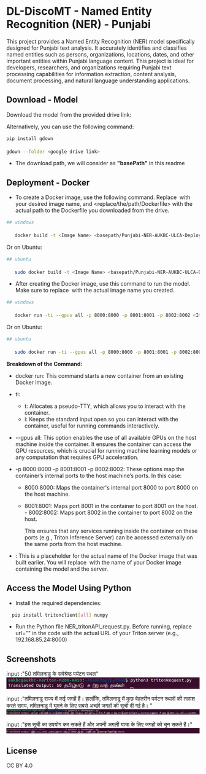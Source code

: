 # DL-DiscoMT - Named Entity Recognition (NER) - Punjabi

 This project provides a Named Entity Recognition (NER) model specifically designed for Punjabi text analysis. It accurately identifies and classifies named entities such as persons, organizations, locations, dates, and other important entities within Punjabi language content. This project is ideal for developers, researchers, and organizations requiring Punjabi text processing capabilities for information extraction, content analysis, document processing, and natural language understanding applications.
   
## Download - Model

Download the model from the provided drive link: 

   <google drive link >

Alternatively, you can use the following command:

```bash
pip install gdown

gdown --folder <google drive link>

```
* The download path, we will consider as **"basePath"** in this readme

## Deployment - Docker  

* To create a Docker image, use the following command. Replace <Image Name> with your desired image name, and <replace/the/path/Dockerfile> with the actual path to the Dockerfile you downloaded from the drive.


```bash
## windows

   docker build -t <Image Name> <basepath/Punjabi-NER-AUKBC-ULCA-Deploy/>
```
Or on Ubuntu:
```bash
## ubuntu

   sudo docker build -t <Image Name> <basepath/Punjabi-NER-AUKBC-ULCA-Deploy/>
```

* After creating the Docker image, use this command to run the model. Make sure to replace <Image Name> with the actual image name you created.

```bash
## windows

   docker run -ti --gpus all -p 8000:8000 -p 8001:8001 -p 8002:8002 <Image Name>
```
Or on Ubuntu:
```bash
## ubuntu

   sudo docker run -ti --gpus all -p 8000:8000 -p 8001:8001 -p 8002:8002 <Image Name>
```
**Breakdown of the Command:**

- docker run: This command starts a new container from an existing Docker image.

- ti:

  - t: Allocates a pseudo-TTY, which allows you to interact with the container.
  - i: Keeps the standard input open so you can interact with the container, useful for running commands interactively.
- --gpus all: This option enables the use of all available GPUs on the host machine inside the container. It ensures the container can access the GPU resources, which is crucial for running machine learning models or any computation that requires GPU acceleration.

- -p 8000:8000 -p 8001:8001 -p 8002:8002: These options map the container’s internal ports to the host machine’s ports. In this case:

  - 8000:8000: Maps the container's internal port 8000 to port 8000 on the host machine.
  - 8001:8001: Maps port 8001 in the container to port 8001 on the host.  - 8002:8002: Maps port 8002 in the container to port 8002 on the host.

    This ensures that any services running inside the container on these ports (e.g., Triton Inference Server) can be accessed externally on the same ports from the host machine.

- <Image Name>: This is a placeholder for the actual name of the Docker image that was built earlier. You will replace <Image Name> with the name of your Docker image containing the model and the server.



## Access the Model Using Python 

* Install the required dependencies:

```bash
  pip install tritonclient[all] numpy
```

* Run the Python file NER_tritonAPI_request.py. Before running, replace url="<url of triton server>" in the code with the actual URL of your Triton server (e.g., 192.168.85.24:8000)




## Screenshots
input :"50 तमिलनाडु के सर्वश्रेष्ठ पर्यटन स्थल"
![App Screenshot](https://github.com/dldiscomt/DL-DiscoMT-HinTam/blob/main/OutputScreenshots/Screenshot%20from%202024-09-10%2015-37-03.png?raw=true)


input :"तमिलनाडु राज्य में कई जगहें हैं। हालाँकि, तमिलनाडु में कुछ बेहतरीन पर्यटन स्थलों की तलाश करते समय, तमिलनाडु में घूमने के लिए सबसे अच्छी जगहों की सूची दी गई है। 
"
![App Screenshot ](https://github.com/dldiscomt/DL-DiscoMT-HinTam/blob/main/OutputScreenshots/Screenshot%20from%202024-09-10%2015-38-40.png?raw=true)


input :"इस सूची का उपयोग कर सकते हैं और अपनी अगली यात्रा के लिए जगहों को चुन सकते हैं।"
![App Screenshot](https://github.com/dldiscomt/DL-DiscoMT-HinTam/blob/main/OutputScreenshots/Screenshot%20from%202024-09-10%2016-08-46.png?raw=true)



## License
CC BY 4.0 
